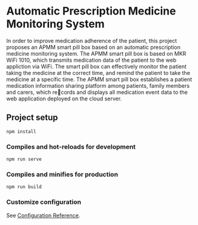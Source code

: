# Automatic Prescription Medicine Monitoring System
In order to improve medication adherence of the patient, this project proposes an APMM smart pill box based on an automatic prescription medicine monitoring system. The
APMM smart pill box is based on MKR WiFi 1010, which transmits medication data of the patient to the web appliction via WiFi. The smart pill box can effectively monitor
the patient taking the medicine at the correct time, and remind the patient to take the medicine at a specific time. The APMM smart pill box establishes a patient medication information sharing platform among patients, family members and carers, which records and displays all medication event data to the web application deployed on the cloud server.

## Project setup
```
npm install
```

### Compiles and hot-reloads for development
```
npm run serve
```

### Compiles and minifies for production
```
npm run build
```

### Customize configuration
See [Configuration Reference](https://cli.vuejs.org/config/).
